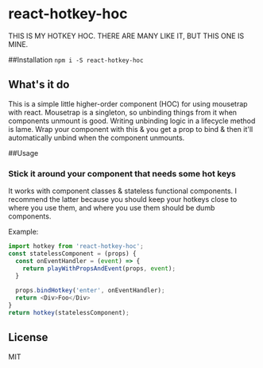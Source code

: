 # react-hotkey-hoc
THIS IS MY HOTKEY HOC. THERE ARE MANY LIKE IT, BUT THIS ONE IS MINE. 

##Installation
`npm i -S react-hotkey-hoc`

## What's it do
This is a simple little higher-order component (HOC) for using mousetrap with react. 
Mousetrap is a singleton, so unbinding things from it when components unmount is good.
Writing unbinding logic in a lifecycle method is lame.
Wrap your component with this & you get a prop to bind & then it'll automatically unbind when the component unmounts.

##Usage

### Stick it around your component that needs some hot keys

It works with component classes & stateless functional components.
I recommend the latter because you should keep your hotkeys close to where you use them,
and where you use them should be dumb components.

Example:

```js
import hotkey from 'react-hotkey-hoc';
const statelessComponent = (props) {
  const onEventHandler = (event) => {
    return playWithPropsAndEvent(props, event);
  }
  
  props.bindHotkey('enter', onEventHandler);
  return <Div>Foo</Div>
}
return hotkey(statelessComponent);
```

## License

MIT
